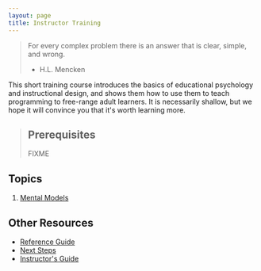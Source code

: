 ```yaml
---
layout: page
title: Instructor Training
---
```

> For every complex problem there is an answer that is clear, simple, and wrong.
>
> - H.L. Mencken

This short training course introduces the basics of educational psychology and instructional design,
and shows them how to use them to teach programming to free-range adult learners.
It is necessarily shallow,
but we hope it will convince you that it's worth learning more.

> ## Prerequisites
>
> FIXME

## Topics

1.  [Mental Models](01-mental-models.html)

## Other Resources

*   [Reference Guide](reference.html)
*   [Next Steps](discussion.html)
*   [Instructor's Guide](instructors.html)
